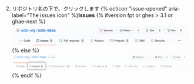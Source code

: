 2. リポジトリ名の下で、クリックします
{% octicon "issue-opened" aria-label="The issues icon" %}**Issues**
   {% ifversion fpt or ghes > 3.1 or ghae-next %}
   ![Issueタブ](/assets/images/help/repository/repo-tabs-issues.png){% else %}
![Issues tab](/assets/images/enterprise/3.1/help/repository/repo-tabs-issues.png){% endif %}
